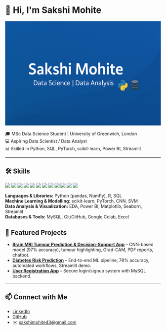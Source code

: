 # 👋 Hi, I'm Sakshi Mohite  

![Banner](https://github.com/sakshi-mohite01/sakshi-mohite01/blob/main/Banner.png.png?raw=true)

🎓 MSc Data Science Student | University of Greenwich, London  
💻 Aspiring Data Scientist / Data Analyst  
📊 Skilled in Python, SQL, PyTorch, scikit-learn, Power BI, Streamlit  

---

## 🛠️ Skills  

<p>
  <!-- Languages -->
  <img src="https://img.shields.io/badge/Python-3776AB?style=for-the-badge&logo=python&logoColor=white"/>
  <img src="https://img.shields.io/badge/R-276DC3?style=for-the-badge&logo=r&logoColor=white"/>
  <img src="https://img.shields.io/badge/SQL-025E8C?style=for-the-badge&logo=sqlite&logoColor=white"/>
  
  <!-- ML / AI -->
  <img src="https://img.shields.io/badge/scikit--learn-F7931E?style=for-the-badge&logo=scikit-learn&logoColor=white"/>
  <img src="https://img.shields.io/badge/PyTorch-EE4C2C?style=for-the-badge&logo=pytorch&logoColor=white"/>
  
  <!-- Visualization -->
  <img src="https://img.shields.io/badge/Power%20BI-F2C811?style=for-the-badge&logo=powerbi&logoColor=black"/>
  <img src="https://img.shields.io/badge/Streamlit-FF4B4B?style=for-the-badge&logo=streamlit&logoColor=white"/>
  <img src="https://img.shields.io/badge/Matplotlib-005571?style=for-the-badge&logo=plotly&logoColor=white"/>
  <img src="https://img.shields.io/badge/Seaborn-3793EF?style=for-the-badge&logo=python&logoColor=white"/>
  
  <!-- Tools -->
  <img src="https://img.shields.io/badge/MySQL-4479A1?style=for-the-badge&logo=mysql&logoColor=white"/>
  <img src="https://img.shields.io/badge/GitHub-181717?style=for-the-badge&logo=github&logoColor=white"/>
  <img src="https://img.shields.io/badge/Excel-217346?style=for-the-badge&logo=microsoftexcel&logoColor=white"/>
</p>

**Languages & Libraries:** Python (pandas, NumPy), R, SQL  
**Machine Learning & Modelling:** scikit-learn, PyTorch, CNN, SVM  
**Data Analysis & Visualization:** EDA, Power BI, Matplotlib, Seaborn, Streamlit  
**Databases & Tools:** MySQL, Git/GitHub, Google Colab, Excel


## 🚀 Featured Projects  
- **[Brain MRI Tumour Prediction & Decision-Support App](link-to-repo)** – CNN-based model (97% accuracy), tumour highlighting, Grad-CAM, PDF reports, chatbot.  
- **[Diabetes Risk Prediction](https://github.com/sakshi-mohite01/Diabetes_Prediction)** – End-to-end ML pipeline, 78% accuracy, automated workflows, Streamlit demo.  
- **[User Registration App](https://github.com/sakshi-mohite01/python_project-)** – Secure login/signup system with MySQL backend.  

---

## 📫 Connect with Me  
- [LinkedIn](https://linkedin.com/in/sakshi-mohite03)  
- [GitHub](https://github.com/sakshi-mohite01)  
- ✉️ sakshimohite43@gmail.com  
